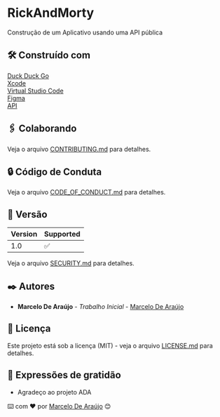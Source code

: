 # RickAndMorty

Construção de um Aplicativo usando uma API pública

## 🛠️ Construído com

[Duck Duck Go](https://duckduckgo.com) <br>
[Xcode](https://developer.apple.com/xcode/) <br>
[Virtual Studio Code](https://code.visualstudio.com) <br>
[Figma](https://www.figma.com/downloads/) <br>
[API](https://rickandmortyapi.com) <br>

## 🖇️ Colaborando

Veja o arquivo [CONTRIBUTING.md](https://github.com/AIWASS23/RickAndMorty/blob/main/CONTRIBUTING.md) para detalhes.

## 🔒 Código de Conduta

Veja o arquivo [CODE_OF_CONDUCT.md](https://github.com/AIWASS23/RickAndMorty/blob/main/CODE_OF_CONDUCT.md) para detalhes.

## 📌 Versão

| Version | Supported          |
| ------- | ------------------ |
| 1.0     | :white_check_mark: |

Veja o arquivo [SECURITY.md](https://github.com/AIWASS23/RickAndMorty/blob/main/SECURITY.md) para detalhes.

## ✒️ Autores

* **Marcelo De Araújo** - *Trabalho Inicial* - [Marcelo De Araújo](https://github.com/AIWASS23)

## 📄 Licença

Este projeto está sob a licença (MIT) - veja o arquivo [LICENSE.md](https://github.com/AIWASS23/ML/blob/main/LICENSE) para detalhes.

## 🎁 Expressões de gratidão

* Agradeço ao projeto ADA

⌨️ com ❤️ por [Marcelo De Araújo](https://gist.github.com/AIWASS23) 😊
